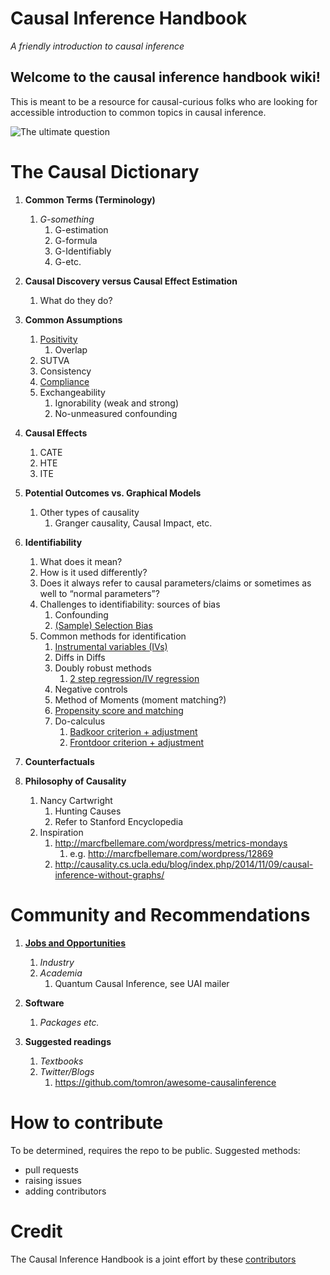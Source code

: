 Causal Inference Handbook
============================
*A friendly introduction to causal inference*

<!-- # How to read
Head over to the [Wiki section](https://github.com/limorigu/causal-inf-handbook/wiki) for all entires on fundamentals of causal inference! -->

## Welcome to the causal inference handbook wiki!

This is meant to be a resource for causal-curious folks who are looking for accessible introduction to common topics in causal inference. 

![The ultimate question](https://github.com/limorigu/causal-inf-handbook/blob/master/img/Chick-and-Egg.jpg)

The Causal Dictionary
===============
1. **Common Terms (Terminology)**
    1. _G-something_
        1. G-estimation
        2. G-formula
        3. G-Identifiably
        4. G-etc.
        
2. **Causal Discovery versus Causal Effect Estimation**
    1. What do they do?
    
3. **Common Assumptions**
    1. [Positivity](Common_terms/Assumptions/Positivity.md)
        1. Overlap
    2. SUTVA
    3. Consistency
    4. [Compliance](Common_terms/Assumptions/Compliance.md)
    5. Exchangeability
        1. Ignorability (weak and strong)
        2. No-unmeasured confounding
4. **Causal Effects**
     1. CATE
     2. HTE
     3. ITE
5. **Potential Outcomes vs. Graphical Models**
     1. Other types of causality
         1. Granger causality, Causal Impact, etc.
6. **Identifiability**
     1. What does it mean?
     2. How is it used differently?
     3. Does it always refer to causal parameters/claims or sometimes as well to “normal parameters”?
     4. Challenges to identifiability: sources of bias
        1. Confounding
        2. [(Sample) Selection Bias](Common_terms/Identifiability/Bias/Selection_bias.md)
     5. Common methods for identification
        1. [Instrumental variables (IVs)](Common_terms/Identifiability/IV.md)
        2. Diffs in Diffs
        3. Doubly robust methods
            1. [2 step regression/IV regression](Common_terms/Identifiability/Doubly_Robust.md)
        4. Negative controls
        5. Method of Moments (moment matching?)
        6. [Propensity score and matching](Common_terms/Identifiability/Propensity.md)
        7. Do-calculus
            1. [Badkoor criterion + adjustment](Common_terms/Identifiability/Do_calculus/Backdoor.md)
            2. [Frontdoor criterion + adjustment](Common_terms/Identifiability/Do_calculus/Frontdoor.md)
7. **Counterfactuals**
         
8. **Philosophy of Causality**
      1. Nancy Cartwright
         1. Hunting Causes
         2. Refer to Stanford Encyclopedia
      10. Inspiration
          1. http://marcfbellemare.com/wordpress/metrics-mondays
              1. e.g. http://marcfbellemare.com/wordpress/12869
          2. http://causality.cs.ucla.edu/blog/index.php/2014/11/09/causal-inference-without-graphs/
          
Community and Recommendations
===============
1. [**Jobs and Opportunities**](https://github.com/limorigu/causal-inf-handbook/blob/master/Jobs-and-Opportunities/Jobs-and-Opportunities.md)
    1. _Industry_
    2. _Academia_
        1. Quantum Causal Inference, see UAI mailer
        
2. **Software**
    1. _Packages etc._
    
3. **Suggested readings**
    1. _Textbooks_
    2. _Twitter/Blogs_
        1. https://github.com/tomron/awesome-causalinference



# How to contribute

To be determined, requires the repo to be public.
Suggested methods:
- pull requests
- raising issues
- adding contributors


# Credit
The Causal Inference Handbook is a joint effort by these [contributors](https://github.com/limorigu/causal-inf-handbook/graphs/contributors)


